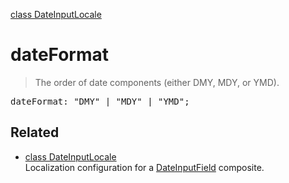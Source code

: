 [class DateInputLocale](DateInputLocale.md)

# dateFormat

> The order of date components (either DMY, MDY, or YMD).

<pre class="docgen_signature">dateFormat: &quot;DMY&quot; | &quot;MDY&quot; | &quot;YMD&quot;;</pre>

## Related

- [<!--{ref:class}-->class DateInputLocale](DateInputLocale.md) \
    Localization configuration for a [DateInputField](DateInputField.md) composite.

